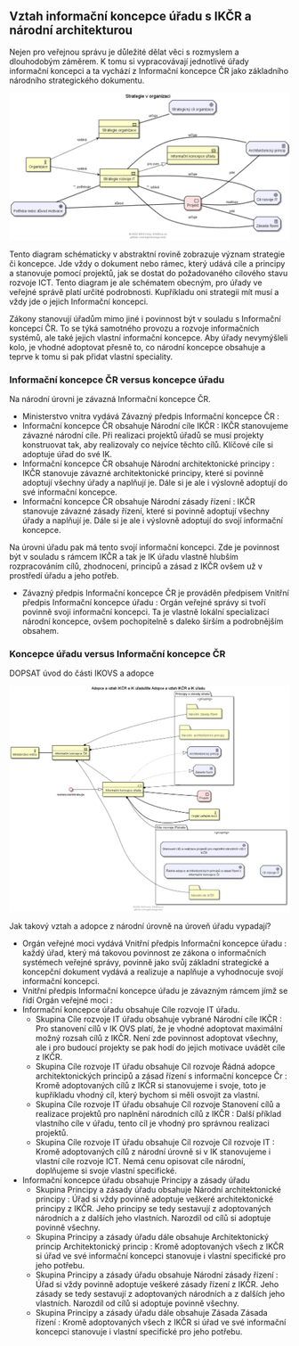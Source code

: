 ## Vztah informační koncepce úřadu s IKČR a národní architekturou

Nejen pro veřejnou správu je důležité dělat věci s rozmyslem a dlouhodobým záměrem. K tomu si vypracovávají jednotlivé úřady informační koncepci a ta vychází z Informační koncepce ČR jako základního národního strategického dokumentu.

![Strategie v organizaci a její význam, Zdroj: Učební texty EGOVedu - EGdílna](https://github.com/egdilna/egovedu/raw/main/diagramy/metamodely/strategie.png)

Tento diagram schématicky v abstraktní rovině zobrazuje význam strategie či koncepce. Jde vždy o dokument nebo rámec, který udává cíle a principy a stanovuje pomocí projektů, jak se dostat do požadovaného cílového stavu rozvoje ICT. Tento diagram je ale schématem obecným, pro úřady ve veřejné správě platí určité podrobnosti. Kupříkladu oni strategii mít musí a vždy jde o jejich Informační koncepci.

Zákony stanovují úřadům mimo jiné i povinnost být v souladu s Informační koncepcí ČR. To se týká samotného provozu a rozvoje informačních systémů, ale také jejich vlastní informační koncepce. Aby úřady nevymýšleli kolo, je vhodné adoptovat přesně to, co národní koncepce obsahuje a teprve k tomu si pak přidat vlastní speciality.

### Informační koncepce ČR versus  koncepce úřadu

Na národní úrovni je závazná Informační koncepce ČR.

* Ministerstvo vnitra vydává Závazný předpis Informační koncepce ČR :
* Informační koncepce ČR obsahuje  Národní cíle IKČR  : IKČR stanovujeme závazné národní cíle. Při realizaci projektů úřadů se musí projekty konstruovat tak, aby realizovaly co nejvíce těchto cílů. Klíčové cíle si adoptuje úřad do své IK.
* Informační koncepce ČR obsahuje  Národní  architektonické principy : IKČR stanovuje závazné architektonické principy, které si povinně adoptují všechny úřady a naplňují je. Dále si je ale i výslovně adoptují do své informační koncepce.
* Informační koncepce ČR obsahuje  Národní  zásady řízení : IKČR stanovuje závazné zásady řízení, které si povinně adoptují všechny úřady a naplňují je. Dále si je ale i výslovně adoptují do svojí informační koncepce.

Na úrovni úřadu pak má tento svojí informační koncepci. Zde je povinnost být v souladu s rámcem IKČR a tak je IK úřadu vlastně hlubším rozpracováním cílů, zhodnocení, principů a zásad z IKČR ovšem už v prostředí úřadu a jeho potřeb.

* Závazný předpis Informační koncepce ČR je prováděn předpisem Vnitřní předpis Informační koncepce úřadu : Orgán veřejné správy si tvoří povinně svoji informační koncepci. Ta je vlastně lokální specializací národní koncepce, ovšem pochopitelně s daleko širším a podrobnějším obsahem.

### Koncepce úřadu versus Informační koncepce ČR

DOPSAT úvod do části IKOVS a adopce

![Vztah IKČR a IK úřadu, Zdroj: Učební texty EGOVedu - EGdílna](https://github.com/egdilna/egovedu/raw/main/diagramy/metamodely/prehledikovsadopceikcr.png)

Jak takový vztah a adopce z národní úrovně na úroveň úřadu vypadají?

* Orgán veřejné moci vydává Vnitřní předpis Informační koncepce úřadu :  každý úřad, který má takovou povinnost ze zákona o informačních systémech veřejné správy, povinně jako svůj základní strategické a koncepční dokument vydává a realizuje a naplňuje a vyhodnocuje svojí informační koncepci.
* Vnitřní předpis Informační koncepce úřadu je závazným rámcem jímž se řídí  Orgán veřejné moci :
* Informační koncepce úřadu obsahuje  Cíle rozvoje IT úřadu.
  * Skupina Cíle rozvoje IT úřadu obsahuje vybrané Národní cíle IKČR  : Pro stanovení cílů v IK OVS platí, že je vhodné adoptovat maximální možný rozsah cílů z IKČR. Není zde povinnost adoptovat všechny, ale i pro budoucí projekty se pak hodí do jejich motivace uvádět cíle z IKČR.
  * Skupina Cíle rozvoje IT úřadu obsahuje Cíl rozvoje Řádná adopce architektonických principů a zásad řízení s informační koncepce Čr : Kromě adoptovaných cílů z IKČR si stanovujeme i svoje, toto je kupříkladu vhodný cíl, který bychom si měli osvojit za vlastní.
  * Skupina Cíle rozvoje IT úřadu obsahuje Cíl rozvoje Stanovení cílů a realizace projektů pro naplnění národních cílů z IKČR : Další příklad vlastního cíle v úřadu, tento cíl je vhodný pro správnou realizaci projektů.
  * Skupina Cíle rozvoje IT úřadu obsahuje Cíl rozvoje Cíl rozvoje IT : Kromě adoptovaných cílů z národní úrovně si v IK stanovujeme i vlastní cíle rozvoje ICT. Nemá cenu opisovat cíle národní, doplňujeme si svoje vlastní specifické.
* Informační koncepce úřadu obsahuje  Principy a zásady úřadu
  * Skupina Principy a zásady úřadu obsahuje  Národní  architektonické principy : Úřad si vždy povinně adoptuje veškeré architektonické principy z IKČR. Jeho principy se tedy sestavují z adoptovaných národních a z dalších jeho vlastních. Narozdíl od cílů si adoptuje povinně všechny.
  * Skupina Principy a zásady úřadu dále obsahuje Architektonický princip Architektonický princip : Kromě adoptovaných všech z IKČR si úřad ve své informační koncepci stanovuje i vlastní specifické pro jeho potřebu.
  * Skupina Principy a zásady úřadu obsahuje  Národní  zásady řízení : Úřad si vždy povinně adoptuje veškeré zásady řízení z IKČR. Jeho zásady se tedy sestavují z adoptovaných národních a z dalších jeho vlastních. Narozdíl od cílů si adoptuje povinně všechny.
  * Skupina Principy a zásady úřadu dále obsahuje Zásada Zásada řízení : Kromě adoptovaných všech z IKČR si úřad ve své informační koncepci stanovuje i vlastní specifické pro jeho potřebu.

